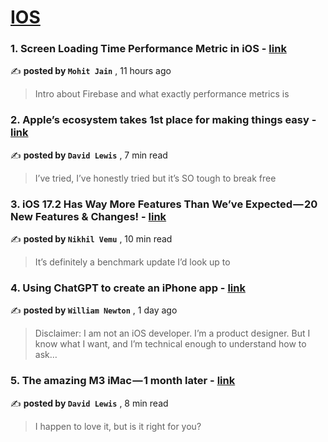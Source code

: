 
<h1><a href=https://medium.com/tag/ios/recommended target="_blank" rel="noopener noreferrer">IOS</a></h1>
<h3>1. Screen Loading Time Performance Metric in iOS - <a href=https://medium.com/@mjainv5/screen-opening-performance-metrics-in-ios-32ecb641f794?source=tag_recommended_feed---------0-84----------ios----------ce4b574c_f706_4010_979a_e759eaafca84------- target="_blank" rel="noopener noreferrer">link</a></h3>

✍️ **posted by `Mohit Jain`** <date> , 11 hours ago</date>

<blockquote>Intro about Firebase and what exactly performance metrics is</blockquote>

<h3>2. Apple’s ecosystem takes 1st place for making things easy - <a href=https://medium.com/macoclock/apples-ecosystem-takes-1st-place-for-making-things-easy-eb329ed3050a?source=tag_recommended_feed---------1-107----------ios----------ce4b574c_f706_4010_979a_e759eaafca84------- target="_blank" rel="noopener noreferrer">link</a></h3>

✍️ **posted by `David Lewis`** <date> , 7 min read</date>

<blockquote>I’ve tried, I’ve honestly tried but it’s SO tough to break free</blockquote>

<h3>3. iOS 17.2 Has Way More Features Than We’ve Expected — 20 New Features & Changes! - <a href=https://medium.com/macoclock/ios-17-2-has-way-more-features-than-weve-expected-20-new-features-changes-dc0fbfe02355?source=tag_recommended_feed---------2-85----------ios----------ce4b574c_f706_4010_979a_e759eaafca84------- target="_blank" rel="noopener noreferrer">link</a></h3>

✍️ **posted by `Nikhil Vemu`** <date> , 10 min read</date>

<blockquote>It’s definitely a benchmark update I’d look up to</blockquote>

<h3>4. Using ChatGPT to create an iPhone app - <a href=https://medium.com/@willdjthrill/using-chatgpt-to-create-an-iphone-app-af4346fc77b4?source=tag_recommended_feed---------3-84----------ios----------ce4b574c_f706_4010_979a_e759eaafca84------- target="_blank" rel="noopener noreferrer">link</a></h3>

✍️ **posted by `William Newton`** <date> , 1 day ago</date>

<blockquote>Disclaimer: I am not an iOS developer. I’m a product designer. But I know what I want, and I’m technical enough to understand how to ask…</blockquote>

<h3>5. The amazing M3 iMac — 1 month later - <a href=https://medium.com/macoclock/the-amazing-m3-imac-1-month-later-687ddd01249e?source=tag_recommended_feed---------4-107----------ios----------ce4b574c_f706_4010_979a_e759eaafca84------- target="_blank" rel="noopener noreferrer">link</a></h3>

✍️ **posted by `David Lewis`** <date> , 8 min read</date>

<blockquote>I happen to love it, but is it right for you?</blockquote>

